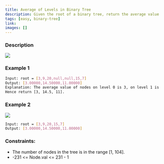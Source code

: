 ```yaml
---
title: Average of Levels in Binary Tree
description: Given the root of a binary tree, return the average value of the nodes on each level in the form of an array. Answers within 10-5 of the actual answer will be accepted.
tags: [easy, binary-tree]
link: 
images: []
---
```


### Description

![](https://assets.leetcode.com/uploads/2021/03/09/avg1-tree.jpg)

### Example 1

```bash
Input: root = [3,9,20,null,null,15,7]
Output: [3.00000,14.50000,11.00000]
Explanation: The average value of nodes on level 0 is 3, on level 1 is 14.5, and on level 2 is 11.
Hence return [3, 14.5, 11].
```

### Example 2

![](https://assets.leetcode.com/uploads/2021/03/09/avg2-tree.jpg)

```bash
Input: root = [3,9,20,15,7]
Output: [3.00000,14.50000,11.00000]
```

### Constraints:

- The number of nodes in the tree is in the range [1, 104].
- -231 <= Node.val <= 231 - 1